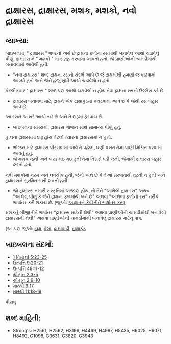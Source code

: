 # દ્રાક્ષારસ, દ્રાક્ષારસ, મશક, મશકો, નવો દ્રાક્ષારસ 

## વ્યાખ્યા: 

બાઇબલમાં, " દ્રાક્ષારસ " શબ્દનો અર્થ છે દ્રાક્ષના ફળોના રસમાંથી બનાવેલ આથો ચડાવેલું પીણું.
દ્રાક્ષારસ ને " મશકો " માં સંગ્રહ કરવામાં આવતો હતો, જે પ્રાણીઓની ચામડીમાંથી બનાવવામાં આવેલી હતી.

* "નવા દ્રાક્ષારસ" શબ્દ દ્રાક્ષના રસનો સંદર્ભ આપે છે જે દ્રાક્ષમાંથી હમણાં જ કાઢવામાં આવ્યો હતો અને જેને હજુ સુધી આથો ચડાવેલો ન હતો.

કેટલીકવાર " દ્રાક્ષારસ " શબ્દ પણ આથો ચડાવેલો ન હોય તેવા દ્રાક્ષના રસનો ઉલ્લેખ કરે છે.

* દ્રાક્ષારસ બનાવવા માટે, દ્રાક્ષને એક દ્રાક્ષાકુંડમાં કચડવામાં આવે છે કે જેથી રસ બહાર આવે છે.

આ રસને આખરે આથો ચડે છે અને તે દારૂમાં ફેરવાય છે.

* બાઇબલના સમયમાં, દ્રાક્ષારસ ભોજન સાથે સામાન્ય પીણું હતું.

હાલના દ્રાક્ષરસમાં દારૂ હોય તેટલો ત્યારના  દ્રાક્ષારસમાં ન હતો.

* ભોજન માટે દ્રાક્ષારસ પીરસવામાં આવે તે પહેલાં, ઘણી વખત તેમાં પાણી મિશ્રિત કરવામાં આવતું હતું.
* જે મશક જૂની અને બરડ થઇ ગઇ હતી તેમાં તિરાડો પડી જતી, જેમાંથી દ્રાક્ષારસ બહાર ઢળતો હતો.

નવી મશકોમાં નરમ અને લવચીક હતી, જેનો અર્થ છે કે તેઓ સરળતાથી તૂટતી ન હતી અને દ્રાક્ષારસને સુરક્ષિત રાખી શકતી હતી.

* જો દ્રાક્ષારસ તમારી સંસ્કૃતિમાં અજાણ હોય, તો તેને "આથેલો દ્રાક્ષ રસ" અથવા "આથેલું પીણું કે જેને દ્રાક્ષના ફળમાંથી બને છે" અથવા "આથેલા ફળોનો રસ" તરીકે ભાષાંતર કરી શકાય છે. (જુઓ: [અજ્ઞાતનું કેવી રીતે ભાષાંતર કરવુ](rc://gu/ta/man/translate/translate-unknown)

મશકનું બીજી રીતે ભાષાંતર “દ્રાક્ષારસ માટેની થેલી” અથવા પ્રાણીઓની ચામડીમાંથી બનાવેલી દ્રાક્ષારસની થેલી” અથવા પ્રાણીઓની ચામડીમાંથી બનાવેલું દ્રાક્ષારસ માટેનું પાત્ર.

(આ પણ જુઓ: [દ્રાક્ષ](../other/grape.md), [વેલો](../other/vine.md), [દ્રાક્ષાવાડી](../other/vineyard.md), [દ્રાક્ષાકુંડ](../other/winepress.md)

## બાઇબલના સંદર્ભો: 

* [1 તિમોથી 5:23-25](rc://gu/tn/help/1ti/05/23)
* [ઉત્પત્તિ 9:20-21](rc://gu/tn/help/gen/09/20)
* [ઉત્પત્તિ 49:11-12](rc://gu/tn/help/gen/49/11)
* [યોહાન 2:3-5](rc://gu/tn/help/jhn/02/03)
* [યોહાન 2:9-10](rc://gu/tn/help/jhn/02/09)
* [માથ્થી 9:17](rc://gu/tn/help/mat/09/17)
* [માથ્થી 11:18-19](rc://gu/tn/help/mat/11/18)

પીસવું

## શબ્દ માહિતી: 

* Strong's: H2561, H2562, H3196, H4469, H4997, H5435, H6025, H6071, H8492, G1098, G3631, G3820, G3943
